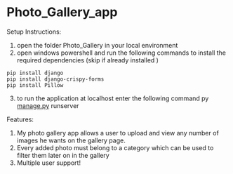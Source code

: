 # Photo_Gallery_app

Setup Instructions:

1. open the folder Photo_Gallery in your local environment
2. open windows powershell and run the following commands to install the required dependencies (skip if already installed )
```
pip install django
pip install django-crispy-forms
pip install Pillow
```
3. to run the application at localhost enter the following command
py [manage.py](http://manage.py/) runserver

Features:

1. My photo gallery app allows a user to upload and view any number of images
he wants on the gallery page.
2. Every added photo must belong to a category which can be used to filter them
later on in the gallery
3. Multiple user support!
